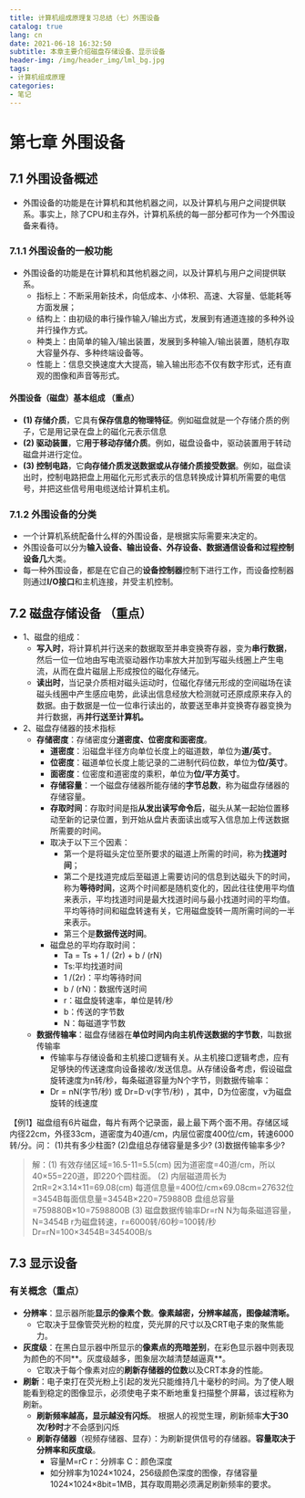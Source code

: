 ```yaml
---
title: 计算机组成原理复习总结（七）外围设备
catalog: true
lang: cn
date: 2021-06-18 16:32:50
subtitle: 本章主要介绍磁盘存储设备、显示设备
header-img: /img/header_img/lml_bg.jpg
tags:
- 计算机组成原理
categories:
- 笔记
---
```


# 第七章  外围设备
## 7.1 外围设备概述 
 - 外围设备的功能是在计算机和其他机器之间，以及计算机与用户之间提供联系。事实上，除了CPU和主存外，计算机系统的每一部分都可作为一个外围设备来看待。
### 7.1.1 外围设备的一般功能 
 - 外围设备的功能是在计算机和其他机器之间，以及计算机与用户之间提供联系。
	 - 指标上：不断采用新技术，向低成本、小体积、高速、大容量、低能耗等方面发展；
	 - 结构上：由初级的串行操作输入/输出方式，发展到有通道连接的多种外设并行操作方式。
	 - 种类上：由简单的输入/输出装置，发展到多种输入/输出装置，随机存取大容量外存、多种终端设备等。
	 - 性能上：信息交换速度大大提高，输入输出形态不仅有数字形式，还有直观的图像和声音等形式。

#### 外围设备（磁盘）基本组成 （重点）
 - **(1) 存储介质**，它具有**保存信息的物理特征**。例如磁盘就是一个存储介质的例子，它是用记录在盘上的磁化元表示信息
 - **(2) 驱动装置**，它**用于移动存储介质**。例如，磁盘设备中，驱动装置用于转动磁盘并进行定位。
 - **(3) 控制电路**，它**向存储介质发送数据或从存储介质接受数据**。例如，磁盘读出时，控制电路把盘上用磁化元形式表示的信息转换成计算机所需要的电信号，并把这些信号用电缆送给计算机主机。
### 7.1.2 外围设备的分类
 - 一个计算机系统配备什么样的外围设备，是根据实际需要来决定的。
 - 外围设备可以分为**输入设备、输出设备、外存设备、数据通信设备和过程控制设备几**大类。
 - 每一种外围设备，都是在它自己的**设备控制器**控制下进行工作，而设备控制器则通过**I/O接口**和主机连接，并受主机控制。

## 7.2 磁盘存储设备 （重点）
 - 1、磁盘的组成：
	 - **写入时**，将计算机并行送来的数据取至并串变换寄存器，变为**串行数据**，然后一位一位地由写电流驱动器作功率放大并加到写磁头线圈上产生电流，从而在盘片磁层上形成按位的磁化存储元。
	 - **读出时**，当记录介质相对磁头运动时，位磁化存储元形成的空间磁场在读磁头线圈中产生感应电势，此读出信息经放大检测就可还原成原来存入的数据。由于数据是一位一位串行读出的，故要送至串并变换寄存器变换为并行数据，再**并行送至计算机。**
 - 2、磁盘存储器的技术指标
	- **存储密度**：存储密度分**道密度、位密度和面密度**。
		- **道密度**：沿磁盘半径方向单位长度上的磁道数，单位为**道/英寸**。
		- **位密度**：磁道单位长度上能记录的二进制代码位数，单位为**位/英寸**。
		- **面密度**：位密度和道密度的乘积，单位为**位/平方英寸**。
		- **存储容量**：一个磁盘存储器所能存储的**字节总数**，称为磁盘存储器的存储容量。
		- **存取时间**：存取时间是指**从发出读写命令后**，磁头从某一起始位置移动至新的记录位置，到开始从盘片表面读出或写入信息加上传送数据所需要的时间。
		- 取决于以下三个因素：
			- 第一个是将磁头定位至所要求的磁道上所需的时间，称为**找道时间**；
			- 第二个是找道完成后至磁道上需要访问的信息到达磁头下的时间，称为**等待时间**，这两个时间都是随机变化的，因此往往使用平均值来表示，平均找道时间是最大找道时间与最小找道时间的平均值。平均等待时间和磁盘转速有关，它用磁盘旋转一周所需时间的一半来表示。
			- 第三个是**数据传送时间**。
		- 磁盘总的平均存取时间： 
			- Ta = Ts + 1 / (2r) + b / (rN) 
			- Ts:平均找道时间 
			- 1 /(2r)：平均等待时间 
			- b / (rN)：数据传送时间 
			- r：磁盘旋转速率，单位是转/秒 
			- b：传送的字节数 
			- N：每磁道字节数
 	- **数据传输率**：磁盘存储器在**单位时间内向主机传送数据的字节数**，叫数据传输率
	 	- 传输率与存储设备和主机接口逻辑有关。从主机接口逻辑考虑，应有足够快的传送速度向设备接收/发送信息。从存储设备考虑，假设磁盘旋转速度为n转/秒，每条磁道容量为N个字节，则数据传输率：
	 	- Dr = nN(字节/秒) 或 Dr=D·v(字节/秒) ，其中，D为位密度，v为磁盘旋转的线速度

【例1】磁盘组有6片磁盘，每片有两个记录面，最上最下两个面不用。存储区域内径22cm，外径33cm，道密度为40道/cm，内层位密度400位/cm，转速6000转/分。问：
(1)共有多少柱面?
(2)盘组总存储容量是多少?
(3)数据传输率多少?

> 解：(1) 有效存储区域=16.5-11=5.5(cm)
> 因为道密度=40道/cm，所以40×55=220道，即220个圆柱面。
> (2) 内层磁道周长为2πR=2×3.14×11=69.08(cm)
> 每道信息量=400位/cm×69.08cm=27632位=3454B每面信息量=3454B×220=759880B
> 盘组总容量=759880B×10=7598800B
> (3) 磁盘数据传输率Dr=rN
> N为每条磁道容量，N=3454B
> r为磁盘转速，r=6000转/60秒=100转/秒
> Dr=rN=100×3454B=345400B/s

## 7.3 显示设备
### 有关概念（重点）

 - **分辨率**：显示器所能**显示的像素个数**。**像素越密，分辨率越高，图像越清晰。**
	 - 它取决于显像管荧光粉的粒度，荧光屏的尺寸以及CRT电子束的聚焦能力。
 - **灰度级**：在黑白显示器中所显示的**像素点的亮暗差别**，在彩色显示器中则表现为颜色的不同**。灰度级越多，图象层次越清楚越逼真**。
	 - 它取决于每个像素对应的**刷新存储器的位数**以及CRT本身的性能。
- **刷新**：电子束打在荧光粉上引起的发光只能维持几十毫秒的时间。为了使人眼能看到稳定的图像显示，必须使电子束不断地重复扫描整个屏幕，该过程称为刷新。 
	- **刷新频率越高，显示越没有闪烁**。 根据人的视觉生理，刷新频率**大于30次/秒时**才不会感到闪烁 
	- **刷新存储器**（视频存储器、显存）：为刷新提供信号的存储器。**容量取决于分辨率和灰度级**。 
		- 容量M=rC           r：分辨率  C：颜色深度 
		- 如分辨率为1024×1024，256级颜色深度的图像，存储容量1024×1024×8bit=1MB，其存取周期必须满足刷新频率的要求。

